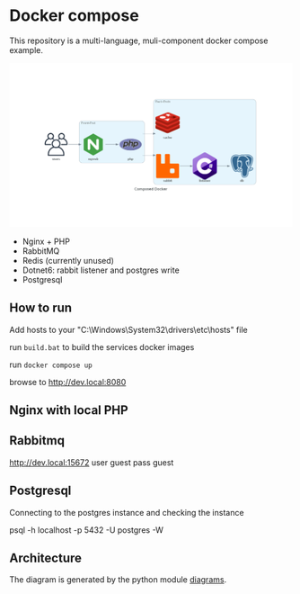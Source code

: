 # Docker compose

This repository is a multi-language, muli-component docker compose example.

![](ArchitectureDiagram/composed_docker.png)

- Nginx + PHP
- RabbitMQ
- Redis (currently unused)
- Dotnet6: rabbit listener and postgres write 
- Postgresql

## How to run 
Add hosts to your "C:\Windows\System32\drivers\etc\hosts" file

run ```build.bat``` to build the services docker images

run ```docker compose up```

browse to http://dev.local:8080

## Nginx with local PHP

## Rabbitmq

http://dev.local:15672
user guest
pass guest

## Postgresql 

Connecting to the postgres instance and checking the instance

psql -h localhost -p 5432 -U postgres -W

## Architecture 

The diagram is generated by the python module [diagrams](https://diagrams.mingrammer.com/). 